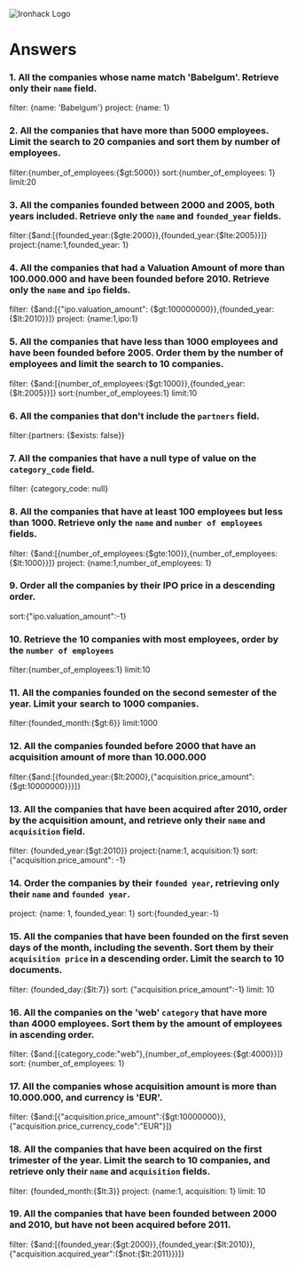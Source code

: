 ![Ironhack Logo](https://i.imgur.com/1QgrNNw.png)

# Answers

### 1. All the companies whose name match 'Babelgum'. Retrieve only their `name` field.

filter: {name: 'Babelgum'}
project: {name: 1}

### 2. All the companies that have more than 5000 employees. Limit the search to 20 companies and sort them by **number of employees**.

filter:{number_of_employees:{$gt:5000}}
sort:{number_of_employees: 1}
limit:20

### 3. All the companies founded between 2000 and 2005, both years included. Retrieve only the `name` and `founded_year` fields.

filter:{$and:[{founded_year:{$gte:2000}},{founded_year:{$lte:2005}}]}
project:{name:1,founded_year: 1}

### 4. All the companies that had a Valuation Amount of more than 100.000.000 and have been founded before 2010. Retrieve only the `name` and `ipo` fields.

filter: {$and:[{"ipo.valuation_amount": {$gt:100000000}},{founded_year:{$lt:2010}}]}
project: {name:1,ipo:1}

### 5. All the companies that have less than 1000 employees and have been founded before 2005. Order them by the number of employees and limit the search to 10 companies.

filter: {$and:[{number_of_employees:{$gt:1000}},{founded_year:{$lt:2005}}]}
sort:{number_of_employees:1}
limit:10

### 6. All the companies that don't include the `partners` field.

filter:{partners: {$exists: false}}

### 7. All the companies that have a null type of value on the `category_code` field.

filter: {category_code: null}

### 8. All the companies that have at least 100 employees but less than 1000. Retrieve only the `name` and `number of employees` fields.

filter: {$and:[{number_of_employees:{$gte:100}},{number_of_employees:{$lt:1000}}]}
project: {name:1,number_of_employees: 1}

### 9. Order all the companies by their IPO price in a descending order.

sort:{"ipo.valuation_amount":-1}

### 10. Retrieve the 10 companies with most employees, order by the `number of employees`

filter:{number_of_employees:1}
limit:10

### 11. All the companies founded on the second semester of the year. Limit your search to 1000 companies.

filter:{founded_month:{$gt:6}}
limit:1000

### 12. All the companies founded before 2000 that have an acquisition amount of more than 10.000.000

filter:{$and:[{founded_year:{$lt:2000},{"acquisition.price_amount":{$gt:10000000}}}]}

### 13. All the companies that have been acquired after 2010, order by the acquisition amount, and retrieve only their `name` and `acquisition` field.

filter: {founded_year:{$gt:2010}}
project:{name:1, acquisition:1}
sort:{"acquisition.price_amount": -1}

### 14. Order the companies by their `founded year`, retrieving only their `name` and `founded year`.

project: {name: 1, founded_year: 1}
sort:{founded_year:-1}

### 15. All the companies that have been founded on the first seven days of the month, including the seventh. Sort them by their `acquisition price` in a descending order. Limit the search to 10 documents.

filter: {founded_day:{$lt:7}}
sort: {"acquisition.price_amount":-1}
limit: 10

### 16. All the companies on the 'web' `category` that have more than 4000 employees. Sort them by the amount of employees in ascending order.

filter: {$and:[{category_code:"web"},{number_of_employees:{$gt:4000}}]}
sort: {number_of_employees: 1}

### 17. All the companies whose acquisition amount is more than 10.000.000, and currency is 'EUR'.

filter: {$and:[{"acquisition.price_amount":{$gt:10000000}},{"acquisition.price_currency_code":"EUR"}]}

### 18. All the companies that have been acquired on the first trimester of the year. Limit the search to 10 companies, and retrieve only their `name` and `acquisition` fields.

filter: {founded_month:{$lt:3}}
project: {name:1, acquisition: 1}
limit: 10

### 19. All the companies that have been founded between 2000 and 2010, but have not been acquired before 2011.

filter: {$and:[{founded_year:{$gt:2000}},{founded_year:{$lt:2010}},{"acquisition.acquired_year":{$not:{$lt:2011}}}]}
